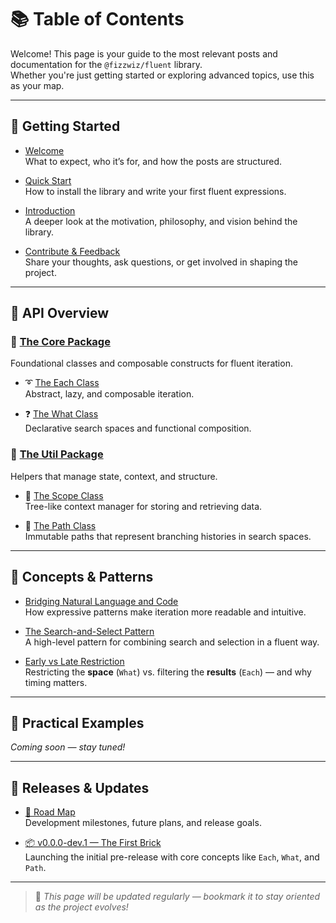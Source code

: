 # 📚 Table of Contents

Welcome! This page is your guide to the most relevant posts and documentation for the `@fizzwiz/fluent` library.  
Whether you're just getting started or exploring advanced topics, use this as your map.

---

## 🚀 Getting Started

- [Welcome](https://fluent-js.blogspot.com/p/welcome.html)  
  What to expect, who it’s for, and how the posts are structured.

- [Quick Start](https://fluent-js.blogspot.com/p/quick-start.html)  
  How to install the library and write your first fluent expressions.

- [Introduction](https://fluent-js.blogspot.com/p/intro.html)  
  A deeper look at the motivation, philosophy, and vision behind the library.

- [Contribute & Feedback](https://fluent-js.blogspot.com/p/contribute-feedback.html)  
  Share your thoughts, ask questions, or get involved in shaping the project.

---

## 📄 API Overview

### 🧬 [The Core Package](https://fluent-js.blogspot.com/p/core-package.html)  
Foundational classes and composable constructs for fluent iteration.

- ➰ [The Each Class](https://fluent-js.blogspot.com/p/each-class.html)  
  Abstract, lazy, and composable iteration.

- ❓ [The What Class](https://fluent-js.blogspot.com/p/what-class.html)  
  Declarative search spaces and functional composition.

### 🧰 [The Util Package](https://fluent-js.blogspot.com/p/util-package.html)  
Helpers that manage state, context, and structure.

- 🌲 [The Scope Class](https://fluent-js.blogspot.com/p/scope-class.html)  
  Tree-like context manager for storing and retrieving data.

- 🦶 [The Path Class](https://fluent-js.blogspot.com/p/path-class.html)  
  Immutable paths that represent branching histories in search spaces.

---

## 🧠 Concepts & Patterns

- [Bridging Natural Language and Code](https://fluent-js.blogspot.com/2025/05/bridging-natural-language-and-code.html)  
  How expressive patterns make iteration more readable and intuitive.

- [The Search-and-Select Pattern](https://fluent-js.blogspot.com/2025/05/searhc-and-select-pattern.html)  
  A high-level pattern for combining search and selection in a fluent way.

- [Early vs Late Restriction](https://fluent-js.blogspot.com/2025/05/early-vs-late-restriction.html)  
  Restricting the **space** (`What`) vs. filtering the **results** (`Each`) — and why timing matters.

---

## 🎯 Practical Examples  
*Coming soon — stay tuned!*

---

## 📣 Releases & Updates

- [🧭 Road Map](https://fluent-js.blogspot.com/2025/05/road-map.html)  
  Development milestones, future plans, and release goals.

- [📦 v0.0.0-dev.1 — The First Brick](https://fluent-js.blogspot.com/2025/05/v000-dev1.html)  
  Launching the initial pre-release with core concepts like `Each`, `What`, and `Path`.

---

> 📌 *This page will be updated regularly — bookmark it to stay oriented as the project evolves!*

